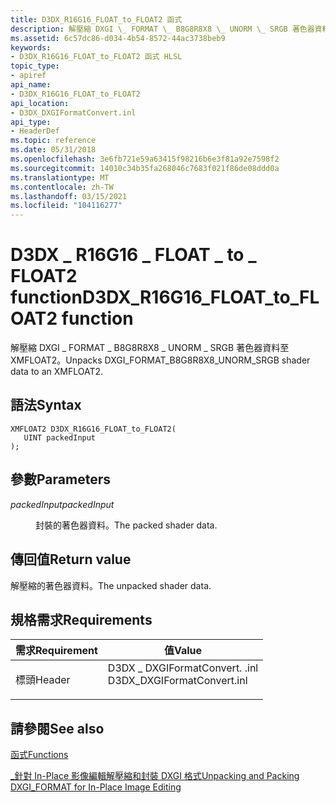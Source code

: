 ```yaml
---
title: D3DX_R16G16_FLOAT_to_FLOAT2 函式
description: 解壓縮 DXGI \_ FORMAT \_ B8G8R8X8 \_ UNORM \_ SRGB 著色器資料至 XMFLOAT2。
ms.assetid: 6c57dc86-d034-4b54-8572-44ac3738beb9
keywords:
- D3DX_R16G16_FLOAT_to_FLOAT2 函式 HLSL
topic_type:
- apiref
api_name:
- D3DX_R16G16_FLOAT_to_FLOAT2
api_location:
- D3DX_DXGIFormatConvert.inl
api_type:
- HeaderDef
ms.topic: reference
ms.date: 05/31/2018
ms.openlocfilehash: 3e6fb721e59a63415f98216b6e3f81a92e7598f2
ms.sourcegitcommit: 14010c34b35fa268046c7683f021f86de08ddd0a
ms.translationtype: MT
ms.contentlocale: zh-TW
ms.lasthandoff: 03/15/2021
ms.locfileid: "104116277"
---
```

# <a name="d3dx_r16g16_float_to_float2-function"></a><span data-ttu-id="2c44d-104">D3DX \_ R16G16 \_ FLOAT \_ to \_ FLOAT2 function</span><span class="sxs-lookup"><span data-stu-id="2c44d-104">D3DX\_R16G16\_FLOAT\_to\_FLOAT2 function</span></span>

<span data-ttu-id="2c44d-105">解壓縮 DXGI \_ FORMAT \_ B8G8R8X8 \_ UNORM \_ SRGB 著色器資料至 XMFLOAT2。</span><span class="sxs-lookup"><span data-stu-id="2c44d-105">Unpacks DXGI\_FORMAT\_B8G8R8X8\_UNORM\_SRGB shader data to an XMFLOAT2.</span></span>

## <a name="syntax"></a><span data-ttu-id="2c44d-106">語法</span><span class="sxs-lookup"><span data-stu-id="2c44d-106">Syntax</span></span>

``` syntax
XMFLOAT2 D3DX_R16G16_FLOAT_to_FLOAT2(
   UINT packedInput
);
```

## <a name="parameters"></a><span data-ttu-id="2c44d-107">參數</span><span class="sxs-lookup"><span data-stu-id="2c44d-107">Parameters</span></span>

<dl> <dt>

<span data-ttu-id="2c44d-108">*packedInput*</span><span class="sxs-lookup"><span data-stu-id="2c44d-108">*packedInput*</span></span> 
</dt> <dd>

<span data-ttu-id="2c44d-109">封裝的著色器資料。</span><span class="sxs-lookup"><span data-stu-id="2c44d-109">The packed shader data.</span></span>

</dd> </dl>

## <a name="return-value"></a><span data-ttu-id="2c44d-110">傳回值</span><span class="sxs-lookup"><span data-stu-id="2c44d-110">Return value</span></span>

<span data-ttu-id="2c44d-111">解壓縮的著色器資料。</span><span class="sxs-lookup"><span data-stu-id="2c44d-111">The unpacked shader data.</span></span>

## <a name="requirements"></a><span data-ttu-id="2c44d-112">規格需求</span><span class="sxs-lookup"><span data-stu-id="2c44d-112">Requirements</span></span>



| <span data-ttu-id="2c44d-113">需求</span><span class="sxs-lookup"><span data-stu-id="2c44d-113">Requirement</span></span> | <span data-ttu-id="2c44d-114">值</span><span class="sxs-lookup"><span data-stu-id="2c44d-114">Value</span></span> |
|-------------------|--------------------------------------------------------------------------------------------------------|
| <span data-ttu-id="2c44d-115">標頭</span><span class="sxs-lookup"><span data-stu-id="2c44d-115">Header</span></span><br/> | <dl> <span data-ttu-id="2c44d-116"><dt>D3DX \_ DXGIFormatConvert. .inl</dt></span><span class="sxs-lookup"><span data-stu-id="2c44d-116"><dt>D3DX\_DXGIFormatConvert.inl</dt></span></span> </dl> |



## <a name="see-also"></a><span data-ttu-id="2c44d-117">請參閱</span><span class="sxs-lookup"><span data-stu-id="2c44d-117">See also</span></span>

<dl> <dt>

[<span data-ttu-id="2c44d-118">函式</span><span class="sxs-lookup"><span data-stu-id="2c44d-118">Functions</span></span>](format-conversion-functions.md)
</dt> <dt>

[<span data-ttu-id="2c44d-119">\_針對 In-Place 影像編輯解壓縮和封裝 DXGI 格式</span><span class="sxs-lookup"><span data-stu-id="2c44d-119">Unpacking and Packing DXGI\_FORMAT for In-Place Image Editing</span></span>](dx-graphics-hlsl-unpacking-packing-dxgi-format.md)
</dt> </dl>

 

 





